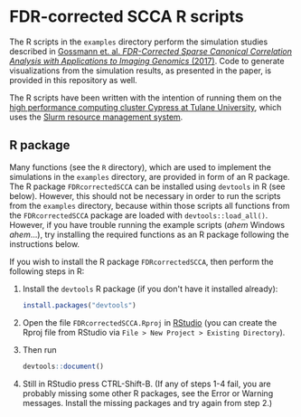 # FDR-corrected SCCA R scripts

The R scripts in the `examples` directory perform the simulation studies described in [Gossmann et. al. *FDR-Corrected Sparse Canonical Correlation Analysis with Applications to Imaging Genomics* (2017)](https://arxiv.org/abs/1705.04312). Code to generate visualizations from the simulation results, as presented in the paper, is provided in this repository as well.

The R scripts have been written with the intention of running them on the [high performance computing cluster Cypress at Tulane University](https://crsc.tulane.edu/), which uses the [Slurm resource management system](https://slurm.schedmd.com/documentation.html).

## R package

Many functions (see the `R` directory), which are used to implement the simulations in the `examples` directory, are provided in form of an R package. The R package `FDRcorrectedSCCA` can be installed using `devtools` in R (see below). However, this should not be necessary in order to run the scripts from the `examples` directory, because within those scripts all functions from the `FDRcorrectedSCCA` package are loaded with `devtools::load_all()`. However, if you have trouble running the example scripts (*ahem* Windows *ahem*...), try installing the required functions as an R package following the instructions below.

If you wish to install the R package `FDRcorrectedSCCA`, then perform the following steps in R:

1. Install the `devtools` R package (if you don't have it installed already):
    ```R
    install.packages("devtools")
    ```

2. Open the file `FDRcorrectedSCCA.Rproj` in [RStudio](https://www.rstudio.com/) (you can create the Rproj file from RStudio via `File > New Project > Existing Directory`).

3. Then run
    ```R
    devtools::document()
    ```

4. Still in RStudio press CTRL-Shift-B. (If any of steps 1-4 fail, you are probably missing some other R packages, see the Error or Warning messages. Install the missing packages and try again from step 2.)
